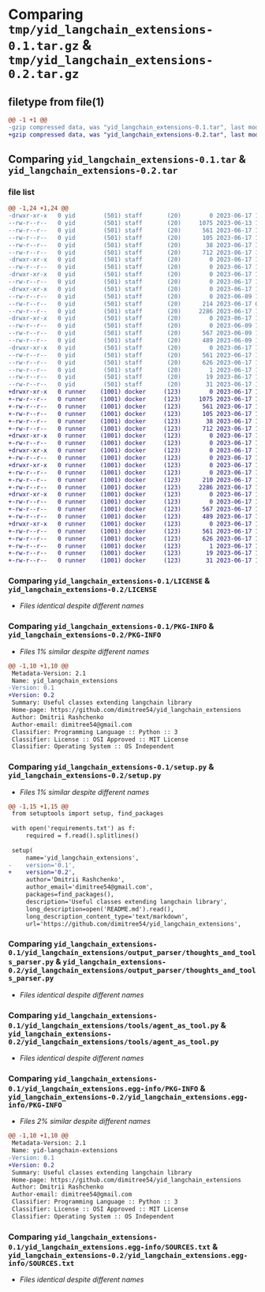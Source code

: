 # Comparing `tmp/yid_langchain_extensions-0.1.tar.gz` & `tmp/yid_langchain_extensions-0.2.tar.gz`

## filetype from file(1)

```diff
@@ -1 +1 @@
-gzip compressed data, was "yid_langchain_extensions-0.1.tar", last modified: Sat Jun 17 10:32:49 2023, max compression
+gzip compressed data, was "yid_langchain_extensions-0.2.tar", last modified: Sat Jun 17 11:02:14 2023, max compression
```

## Comparing `yid_langchain_extensions-0.1.tar` & `yid_langchain_extensions-0.2.tar`

### file list

```diff
@@ -1,24 +1,24 @@
-drwxr-xr-x   0 yid        (501) staff       (20)        0 2023-06-17 10:32:49.201798 yid_langchain_extensions-0.1/
--rw-r--r--   0 yid        (501) staff       (20)     1075 2023-06-13 19:23:50.000000 yid_langchain_extensions-0.1/LICENSE
--rw-r--r--   0 yid        (501) staff       (20)      561 2023-06-17 10:32:49.201665 yid_langchain_extensions-0.1/PKG-INFO
--rw-r--r--   0 yid        (501) staff       (20)      105 2023-06-17 10:19:40.000000 yid_langchain_extensions-0.1/README.md
--rw-r--r--   0 yid        (501) staff       (20)       38 2023-06-17 10:32:49.201843 yid_langchain_extensions-0.1/setup.cfg
--rw-r--r--   0 yid        (501) staff       (20)      712 2023-06-17 10:30:53.000000 yid_langchain_extensions-0.1/setup.py
-drwxr-xr-x   0 yid        (501) staff       (20)        0 2023-06-17 10:32:49.199512 yid_langchain_extensions-0.1/tests/
--rw-r--r--   0 yid        (501) staff       (20)        0 2023-06-17 10:16:28.000000 yid_langchain_extensions-0.1/tests/__init__.py
-drwxr-xr-x   0 yid        (501) staff       (20)        0 2023-06-17 10:32:49.199638 yid_langchain_extensions-0.1/yid_langchain_extensions/
--rw-r--r--   0 yid        (501) staff       (20)        0 2023-06-17 10:15:01.000000 yid_langchain_extensions-0.1/yid_langchain_extensions/__init__.py
-drwxr-xr-x   0 yid        (501) staff       (20)        0 2023-06-17 10:32:49.200759 yid_langchain_extensions-0.1/yid_langchain_extensions/output_parser/
--rw-r--r--   0 yid        (501) staff       (20)        0 2023-06-09 18:39:56.000000 yid_langchain_extensions-0.1/yid_langchain_extensions/output_parser/__init__.py
--rw-r--r--   0 yid        (501) staff       (20)      214 2023-06-17 09:48:05.000000 yid_langchain_extensions-0.1/yid_langchain_extensions/output_parser/direct_parser.py
--rw-r--r--   0 yid        (501) staff       (20)     2286 2023-06-17 10:05:17.000000 yid_langchain_extensions-0.1/yid_langchain_extensions/output_parser/thoughts_and_tools_parser.py
-drwxr-xr-x   0 yid        (501) staff       (20)        0 2023-06-17 10:32:49.201344 yid_langchain_extensions-0.1/yid_langchain_extensions/tools/
--rw-r--r--   0 yid        (501) staff       (20)        0 2023-06-09 18:40:10.000000 yid_langchain_extensions-0.1/yid_langchain_extensions/tools/__init__.py
--rw-r--r--   0 yid        (501) staff       (20)      567 2023-06-09 18:08:13.000000 yid_langchain_extensions-0.1/yid_langchain_extensions/tools/agent_as_tool.py
--rw-r--r--   0 yid        (501) staff       (20)      489 2023-06-09 18:46:10.000000 yid_langchain_extensions-0.1/yid_langchain_extensions/tools/utils.py
-drwxr-xr-x   0 yid        (501) staff       (20)        0 2023-06-17 10:32:49.200292 yid_langchain_extensions-0.1/yid_langchain_extensions.egg-info/
--rw-r--r--   0 yid        (501) staff       (20)      561 2023-06-17 10:32:49.000000 yid_langchain_extensions-0.1/yid_langchain_extensions.egg-info/PKG-INFO
--rw-r--r--   0 yid        (501) staff       (20)      626 2023-06-17 10:32:49.000000 yid_langchain_extensions-0.1/yid_langchain_extensions.egg-info/SOURCES.txt
--rw-r--r--   0 yid        (501) staff       (20)        1 2023-06-17 10:32:49.000000 yid_langchain_extensions-0.1/yid_langchain_extensions.egg-info/dependency_links.txt
--rw-r--r--   0 yid        (501) staff       (20)       19 2023-06-17 10:32:49.000000 yid_langchain_extensions-0.1/yid_langchain_extensions.egg-info/requires.txt
--rw-r--r--   0 yid        (501) staff       (20)       31 2023-06-17 10:32:49.000000 yid_langchain_extensions-0.1/yid_langchain_extensions.egg-info/top_level.txt
+drwxr-xr-x   0 runner    (1001) docker     (123)        0 2023-06-17 11:02:14.977657 yid_langchain_extensions-0.2/
+-rw-r--r--   0 runner    (1001) docker     (123)     1075 2023-06-17 11:02:02.000000 yid_langchain_extensions-0.2/LICENSE
+-rw-r--r--   0 runner    (1001) docker     (123)      561 2023-06-17 11:02:14.977657 yid_langchain_extensions-0.2/PKG-INFO
+-rw-r--r--   0 runner    (1001) docker     (123)      105 2023-06-17 11:02:02.000000 yid_langchain_extensions-0.2/README.md
+-rw-r--r--   0 runner    (1001) docker     (123)       38 2023-06-17 11:02:14.977657 yid_langchain_extensions-0.2/setup.cfg
+-rw-r--r--   0 runner    (1001) docker     (123)      712 2023-06-17 11:02:02.000000 yid_langchain_extensions-0.2/setup.py
+drwxr-xr-x   0 runner    (1001) docker     (123)        0 2023-06-17 11:02:14.973657 yid_langchain_extensions-0.2/tests/
+-rw-r--r--   0 runner    (1001) docker     (123)        0 2023-06-17 11:02:02.000000 yid_langchain_extensions-0.2/tests/__init__.py
+drwxr-xr-x   0 runner    (1001) docker     (123)        0 2023-06-17 11:02:14.973657 yid_langchain_extensions-0.2/yid_langchain_extensions/
+-rw-r--r--   0 runner    (1001) docker     (123)        0 2023-06-17 11:02:02.000000 yid_langchain_extensions-0.2/yid_langchain_extensions/__init__.py
+drwxr-xr-x   0 runner    (1001) docker     (123)        0 2023-06-17 11:02:14.977657 yid_langchain_extensions-0.2/yid_langchain_extensions/output_parser/
+-rw-r--r--   0 runner    (1001) docker     (123)        0 2023-06-17 11:02:02.000000 yid_langchain_extensions-0.2/yid_langchain_extensions/output_parser/__init__.py
+-rw-r--r--   0 runner    (1001) docker     (123)      210 2023-06-17 11:02:02.000000 yid_langchain_extensions-0.2/yid_langchain_extensions/output_parser/direct_parser.py
+-rw-r--r--   0 runner    (1001) docker     (123)     2286 2023-06-17 11:02:02.000000 yid_langchain_extensions-0.2/yid_langchain_extensions/output_parser/thoughts_and_tools_parser.py
+drwxr-xr-x   0 runner    (1001) docker     (123)        0 2023-06-17 11:02:14.977657 yid_langchain_extensions-0.2/yid_langchain_extensions/tools/
+-rw-r--r--   0 runner    (1001) docker     (123)        0 2023-06-17 11:02:02.000000 yid_langchain_extensions-0.2/yid_langchain_extensions/tools/__init__.py
+-rw-r--r--   0 runner    (1001) docker     (123)      567 2023-06-17 11:02:02.000000 yid_langchain_extensions-0.2/yid_langchain_extensions/tools/agent_as_tool.py
+-rw-r--r--   0 runner    (1001) docker     (123)      489 2023-06-17 11:02:02.000000 yid_langchain_extensions-0.2/yid_langchain_extensions/tools/utils.py
+drwxr-xr-x   0 runner    (1001) docker     (123)        0 2023-06-17 11:02:14.977657 yid_langchain_extensions-0.2/yid_langchain_extensions.egg-info/
+-rw-r--r--   0 runner    (1001) docker     (123)      561 2023-06-17 11:02:14.000000 yid_langchain_extensions-0.2/yid_langchain_extensions.egg-info/PKG-INFO
+-rw-r--r--   0 runner    (1001) docker     (123)      626 2023-06-17 11:02:14.000000 yid_langchain_extensions-0.2/yid_langchain_extensions.egg-info/SOURCES.txt
+-rw-r--r--   0 runner    (1001) docker     (123)        1 2023-06-17 11:02:14.000000 yid_langchain_extensions-0.2/yid_langchain_extensions.egg-info/dependency_links.txt
+-rw-r--r--   0 runner    (1001) docker     (123)       19 2023-06-17 11:02:14.000000 yid_langchain_extensions-0.2/yid_langchain_extensions.egg-info/requires.txt
+-rw-r--r--   0 runner    (1001) docker     (123)       31 2023-06-17 11:02:14.000000 yid_langchain_extensions-0.2/yid_langchain_extensions.egg-info/top_level.txt
```

### Comparing `yid_langchain_extensions-0.1/LICENSE` & `yid_langchain_extensions-0.2/LICENSE`

 * *Files identical despite different names*

### Comparing `yid_langchain_extensions-0.1/PKG-INFO` & `yid_langchain_extensions-0.2/PKG-INFO`

 * *Files 1% similar despite different names*

```diff
@@ -1,10 +1,10 @@
 Metadata-Version: 2.1
 Name: yid_langchain_extensions
-Version: 0.1
+Version: 0.2
 Summary: Useful classes extending langchain library
 Home-page: https://github.com/dimitree54/yid_langchain_extensions
 Author: Dmitrii Rashchenko
 Author-email: dimitree54@gmail.com
 Classifier: Programming Language :: Python :: 3
 Classifier: License :: OSI Approved :: MIT License
 Classifier: Operating System :: OS Independent
```

### Comparing `yid_langchain_extensions-0.1/setup.py` & `yid_langchain_extensions-0.2/setup.py`

 * *Files 1% similar despite different names*

```diff
@@ -1,15 +1,15 @@
 from setuptools import setup, find_packages
 
 with open('requirements.txt') as f:
     required = f.read().splitlines()
 
 setup(
     name='yid_langchain_extensions',
-    version='0.1',
+    version='0.2',
     author='Dmitrii Rashchenko',
     author_email='dimitree54@gmail.com',
     packages=find_packages(),
     description='Useful classes extending langchain library',
     long_description=open('README.md').read(),
     long_description_content_type='text/markdown',
     url='https://github.com/dimitree54/yid_langchain_extensions',
```

### Comparing `yid_langchain_extensions-0.1/yid_langchain_extensions/output_parser/thoughts_and_tools_parser.py` & `yid_langchain_extensions-0.2/yid_langchain_extensions/output_parser/thoughts_and_tools_parser.py`

 * *Files identical despite different names*

### Comparing `yid_langchain_extensions-0.1/yid_langchain_extensions/tools/agent_as_tool.py` & `yid_langchain_extensions-0.2/yid_langchain_extensions/tools/agent_as_tool.py`

 * *Files identical despite different names*

### Comparing `yid_langchain_extensions-0.1/yid_langchain_extensions.egg-info/PKG-INFO` & `yid_langchain_extensions-0.2/yid_langchain_extensions.egg-info/PKG-INFO`

 * *Files 2% similar despite different names*

```diff
@@ -1,10 +1,10 @@
 Metadata-Version: 2.1
 Name: yid-langchain-extensions
-Version: 0.1
+Version: 0.2
 Summary: Useful classes extending langchain library
 Home-page: https://github.com/dimitree54/yid_langchain_extensions
 Author: Dmitrii Rashchenko
 Author-email: dimitree54@gmail.com
 Classifier: Programming Language :: Python :: 3
 Classifier: License :: OSI Approved :: MIT License
 Classifier: Operating System :: OS Independent
```

### Comparing `yid_langchain_extensions-0.1/yid_langchain_extensions.egg-info/SOURCES.txt` & `yid_langchain_extensions-0.2/yid_langchain_extensions.egg-info/SOURCES.txt`

 * *Files identical despite different names*

